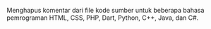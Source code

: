 
Menghapus komentar dari file kode sumber untuk beberapa bahasa pemrograman HTML, CSS, PHP, Dart, Python, C++, Java, dan C#.
